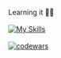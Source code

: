 Learning it 👀👋 <br><br>
[![My Skills](https://skillicons.dev/icons?i=js,react,redux,nextjs,styledcomponents,scss,nodejs,mongodb,figma)](https://skillicons.dev)
<br><br>
[![codewars](https://www.codewars.com/users/acidshotgun/badges/large)](https://www.codewars.com/users/acidshotgun)
